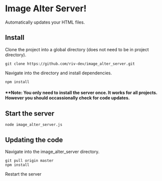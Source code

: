 # Image Alter Server!
Automatically updates your HTML files.

## Install
Clone the project into a global directory (does not need to be in project directory).
```
git clone https://github.com/riv-dev/image_alter_server.git
```
Navigate into the directory and install dependencies.
```
npm install
```

#### **Note: You only need to install the server once.  It works for all projects.  However you should occassionally check for code updates.

## Start the server
```
node image_alter_server.js
```

## Updating the code
Navigate into the image_alter_server directory.
```
git pull origin master
npm install
```
Restart the server